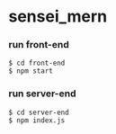 # sensei_mern

### run front-end 
```
$ cd front-end
$ npm start
```

### run server-end
```
$ cd server-end
$ npm index.js
```